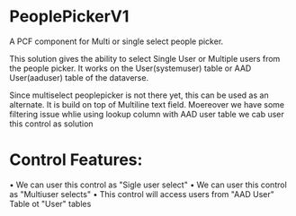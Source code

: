 # PeoplePickerV1
A PCF component for Multi or single select people picker.

This solution gives the ability to select Single User or Multiple users from the people picker. It works on the User(systemuser) table or AAD User(aaduser) table  of the dataverse.

Since multiselect peoplepicker is not there yet, this can be used as an alternate. It is build on top of Multiline text field. Moereover we have some filtering issue whlie using lookup column with AAD user table we cab user this control as solution

# Control Features:
  •	We can user this control as "Sigle user select" 
  •	We can user this control as "Multiuser selects"
  •	This control will access users from "AAD User" Table ot "User" tables 

